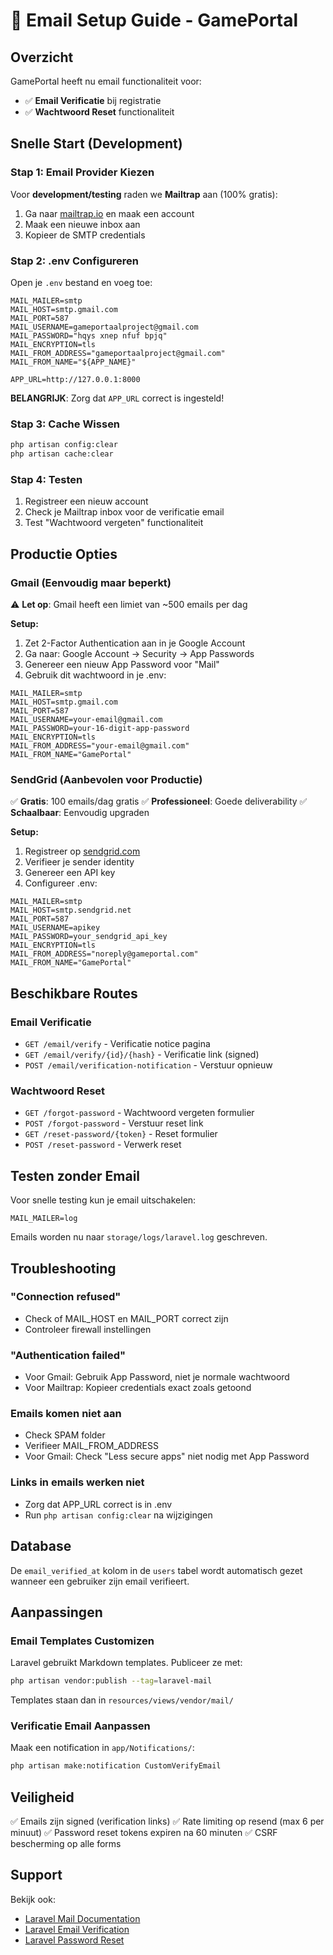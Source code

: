 # 📧 Email Setup Guide - GamePortal

## Overzicht

GamePortal heeft nu email functionaliteit voor:
- ✅ **Email Verificatie** bij registratie
- ✅ **Wachtwoord Reset** functionaliteit

## Snelle Start (Development)

### Stap 1: Email Provider Kiezen

Voor **development/testing** raden we **Mailtrap** aan (100% gratis):

1. Ga naar [mailtrap.io](https://mailtrap.io) en maak een account
2. Maak een nieuwe inbox aan
3. Kopieer de SMTP credentials

### Stap 2: .env Configureren

Open je `.env` bestand en voeg toe:

```env
MAIL_MAILER=smtp
MAIL_HOST=smtp.gmail.com
MAIL_PORT=587
MAIL_USERNAME=gameportaalproject@gmail.com
MAIL_PASSWORD="hqys xnep nfuf bpjq"
MAIL_ENCRYPTION=tls
MAIL_FROM_ADDRESS="gameportaalproject@gmail.com"
MAIL_FROM_NAME="${APP_NAME}"

APP_URL=http://127.0.0.1:8000
```

**BELANGRIJK**: Zorg dat `APP_URL` correct is ingesteld!

### Stap 3: Cache Wissen

```bash
php artisan config:clear
php artisan cache:clear
```

### Stap 4: Testen

1. Registreer een nieuw account
2. Check je Mailtrap inbox voor de verificatie email
3. Test "Wachtwoord vergeten" functionaliteit

## Productie Opties

### Gmail (Eenvoudig maar beperkt)

⚠️ **Let op**: Gmail heeft een limiet van ~500 emails per dag

**Setup:**
1. Zet 2-Factor Authentication aan in je Google Account
2. Ga naar: Google Account → Security → App Passwords
3. Genereer een nieuw App Password voor "Mail"
4. Gebruik dit wachtwoord in je .env:

```env
MAIL_MAILER=smtp
MAIL_HOST=smtp.gmail.com
MAIL_PORT=587
MAIL_USERNAME=your-email@gmail.com
MAIL_PASSWORD=your-16-digit-app-password
MAIL_ENCRYPTION=tls
MAIL_FROM_ADDRESS="your-email@gmail.com"
MAIL_FROM_NAME="GamePortal"
```

### SendGrid (Aanbevolen voor Productie)

✅ **Gratis**: 100 emails/dag gratis
✅ **Professioneel**: Goede deliverability
✅ **Schaalbaar**: Eenvoudig upgraden

**Setup:**
1. Registreer op [sendgrid.com](https://sendgrid.com)
2. Verifieer je sender identity
3. Genereer een API key
4. Configureer .env:

```env
MAIL_MAILER=smtp
MAIL_HOST=smtp.sendgrid.net
MAIL_PORT=587
MAIL_USERNAME=apikey
MAIL_PASSWORD=your_sendgrid_api_key
MAIL_ENCRYPTION=tls
MAIL_FROM_ADDRESS="noreply@gameportal.com"
MAIL_FROM_NAME="GamePortal"
```

## Beschikbare Routes

### Email Verificatie
- `GET /email/verify` - Verificatie notice pagina
- `GET /email/verify/{id}/{hash}` - Verificatie link (signed)
- `POST /email/verification-notification` - Verstuur opnieuw

### Wachtwoord Reset
- `GET /forgot-password` - Wachtwoord vergeten formulier
- `POST /forgot-password` - Verstuur reset link
- `GET /reset-password/{token}` - Reset formulier
- `POST /reset-password` - Verwerk reset

## Testen zonder Email

Voor snelle testing kun je email uitschakelen:

```env
MAIL_MAILER=log
```

Emails worden nu naar `storage/logs/laravel.log` geschreven.

## Troubleshooting

### "Connection refused"
- Check of MAIL_HOST en MAIL_PORT correct zijn
- Controleer firewall instellingen

### "Authentication failed"
- Voor Gmail: Gebruik App Password, niet je normale wachtwoord
- Voor Mailtrap: Kopieer credentials exact zoals getoond

### Emails komen niet aan
- Check SPAM folder
- Verifieer MAIL_FROM_ADDRESS
- Voor Gmail: Check "Less secure apps" niet nodig met App Password

### Links in emails werken niet
- Zorg dat APP_URL correct is in .env
- Run `php artisan config:clear` na wijzigingen

## Database

De `email_verified_at` kolom in de `users` tabel wordt automatisch gezet wanneer een gebruiker zijn email verifieert.

## Aanpassingen

### Email Templates Customizen

Laravel gebruikt Markdown templates. Publiceer ze met:

```bash
php artisan vendor:publish --tag=laravel-mail
```

Templates staan dan in `resources/views/vendor/mail/`

### Verificatie Email Aanpassen

Maak een notification in `app/Notifications/`:

```bash
php artisan make:notification CustomVerifyEmail
```

## Veiligheid

✅ Emails zijn signed (verification links)
✅ Rate limiting op resend (max 6 per minuut)
✅ Password reset tokens expiren na 60 minuten
✅ CSRF bescherming op alle forms

## Support

Bekijk ook:
- [Laravel Mail Documentation](https://laravel.com/docs/mail)
- [Laravel Email Verification](https://laravel.com/docs/verification)
- [Laravel Password Reset](https://laravel.com/docs/passwords)
